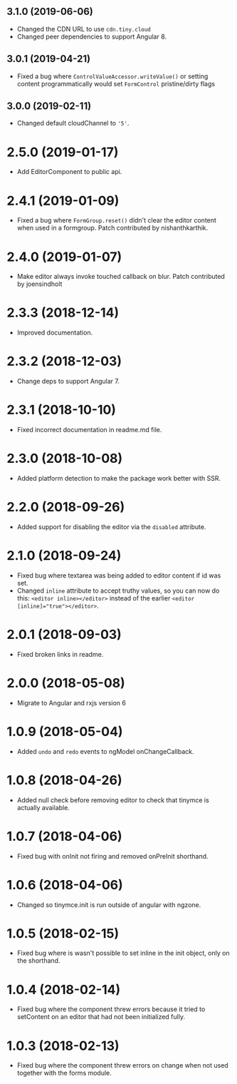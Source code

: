 ## 3.1.0 (2019-06-06)
* Changed the CDN URL to use `cdn.tiny.cloud`
* Changed peer dependencies to support Angular 8.

## 3.0.1 (2019-04-21)
* Fixed a bug where `ControlValueAccessor.writeValue()` or setting content programmatically would set `FormControl` pristine/dirty flags

## 3.0.0 (2019-02-11)
* Changed default cloudChannel to `'5'`.

# 2.5.0 (2019-01-17)

* Add EditorComponent to public api.

# 2.4.1 (2019-01-09)

* Fixed a bug where `FormGroup.reset()` didn't clear the editor content when used in a formgroup. Patch contributed by nishanthkarthik.

# 2.4.0 (2019-01-07)

* Make editor always invoke touched callback on blur. Patch contributed by joensindholt 

# 2.3.3 (2018-12-14)

* Improved documentation.

# 2.3.2 (2018-12-03)

* Change deps to support Angular 7.

# 2.3.1 (2018-10-10)

* Fixed incorrect documentation in readme.md file.

# 2.3.0 (2018-10-08)

* Added platform detection to make the package work better with SSR.

# 2.2.0 (2018-09-26)

* Added support for disabling the editor via the `disabled` attribute.

# 2.1.0 (2018-09-24)

* Fixed bug where textarea was being added to editor content if id was set.
* Changed `inline` attribute to accept truthy values, so you can now do this: `<editor inline></editor>` instead of the earlier `<editor [inline]="true"></editor>`.

# 2.0.1 (2018-09-03)

* Fixed broken links in readme.

# 2.0.0 (2018-05-08)

* Migrate to Angular and rxjs version 6

# 1.0.9 (2018-05-04)

* Added `undo` and `redo` events to ngModel onChangeCallback.

# 1.0.8 (2018-04-26)

* Added null check before removing editor to check that tinymce is actually available.

# 1.0.7 (2018-04-06)

* Fixed bug with onInit not firing and removed onPreInit shorthand.

# 1.0.6 (2018-04-06)

* Changed so tinymce.init is run outside of angular with ngzone.

# 1.0.5 (2018-02-15)

* Fixed bug where is wasn't possible to set inline in the init object, only on the shorthand.

# 1.0.4 (2018-02-14)

* Fixed bug where the component threw errors because it tried to setContent on an editor that had not been initialized fully.

# 1.0.3 (2018-02-13)

* Fixed bug where the component threw errors on change when not used together with the forms module.
